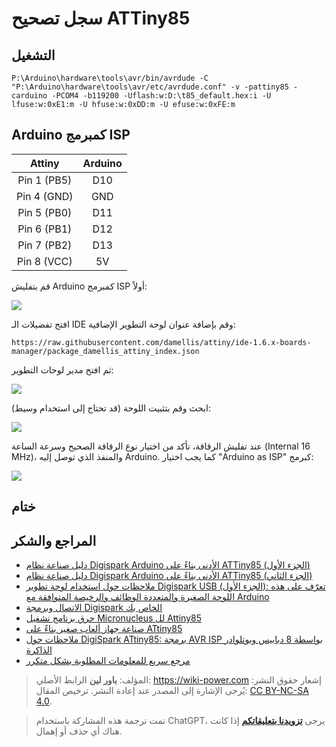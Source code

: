 # سجل تصحيح ATTiny85

## التشغيل

```shell
P:\Arduino\hardware\tools\avr/bin/avrdude -C "P:\Arduino\hardware\tools\avr/etc/avrdude.conf" -v -pattiny85 -carduino -PCOM4 -b119200 -Uflash:w:D:\t85_default.hex:i -U lfuse:w:0xE1:m -U hfuse:w:0xDD:m -U efuse:w:0xFE:m
```

## Arduino كمبرمج ISP

|    Attiny     | Arduino |
| :-----------: | :-----: |
| Pin 1 (PB5)   |   D10   |
| Pin 4 (GND)   |   GND   |
| Pin 5 (PB0)   |   D11   |
| Pin 6 (PB1)   |   D12   |
| Pin 7 (PB2)   |   D13   |
| Pin 8 (VCC)   |   5V    |

قم بتفليش Arduino كمبرمج ISP أولاً:

![](https://img.wiki-power.com/d/wiki-media/img/20200426144425.png)

افتح تفضيلات الـ IDE وقم بإضافة عنوان لوحة التطوير الإضافية:

```
https://raw.githubusercontent.com/damellis/attiny/ide-1.6.x-boards-manager/package_damellis_attiny_index.json
```

ثم افتح مدير لوحات التطوير:

![](https://img.wiki-power.com/d/wiki-media/img/20200426144642.png)

ابحث وقم بتثبيت اللوحة (قد تحتاج إلى استخدام وسيط):

![](https://img.wiki-power.com/d/wiki-media/img/20200426144732.png)

عند تفليش الرقاقة، تأكد من اختيار نوع الرقاقة الصحيح وسرعة الساعة (Internal 16 MHz)، والمنفذ الذي توصل إليه Arduino. كما يجب اختيار "Arduino as ISP" كبرمج:

![](https://img.wiki-power.com/d/wiki-media/img/20200426144834.png)

## ختام

## المراجع والشكر

- [دليل صناعة نظام Digispark Arduino الأدنى بناءً على ATTiny85 (الجزء الأول)](https://blog.csdn.net/Argon_Ghost/article/details/103637870?depth_1-utm_source=distribute.pc_relevant.none-task-blog-BlogCommendFromBaidu-4&utm_source=distribute.pc_relevant.none-task-blog-BlogCommendFromBaidu--4)
- [دليل صناعة نظام Digispark Arduino الأدنى بناءً على ATTiny85 (الجزء الثاني)](https://blog.csdn.net/Argon_Ghost/article/details/103859931)
- [ملاحظات حول استخدام لوحة تطوير Digispark USB (الجزء الأول): تعرّف على هذه اللوحة الصغيرة والمتعددة الوظائف والرخيصة المتوافقة مع Arduino](https://zhuanlan.zhihu.com/p/73336394)
- [الاتصال وبرمجة Digispark الخاص بك](http://digistump.com/wiki/digispark/tutorials/connecting)
- [حرق برنامج تشغيل Micronucleus لل Attiny85](http://iremo-tw.blogspot.com/2018/03/attiny85-micronucleus-bootloader.html)
- [صناعة جهاز ألعاب صغير بناءً على ATtiny85](https://www.jianshu.com/p/55e86b4e0194)
- [ملاحظات حول DigiSpark ATtiny85: برمجة AVR ISP بواسطة 8 دبابيس وبوتلوادر الذاكرة](http://blog.sina.com.cn/s/blog_6566538d0102w6qk.html)
- [مرجع سريع للمعلومات المطلوبة بشكل متكرر](http://digistump.com/wiki/digispark/quickref)

> المؤلف: **باور لين**
> الرابط الأصلي: <https://wiki-power.com>
> إشعار حقوق النشر: يُرجى الإشارة إلى المصدر عند إعادة النشر. ترخيص المقال: [CC BY-NC-SA 4.0](https://creativecommons.org/licenses/by/4.0/deed.zh).

> تمت ترجمة هذه المشاركة باستخدام ChatGPT، يرجى [**تزويدنا بتعليقاتكم**](https://github.com/linyuxuanlin/Wiki_MkDocs/issues/new) إذا كانت هناك أي حذف أو إهمال.